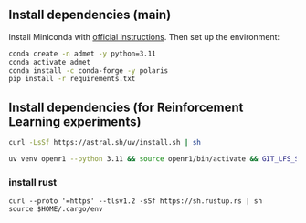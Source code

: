 ## Install dependencies (main)
Install Miniconda with [official instructions](https://docs.anaconda.com/miniconda/install/). Then set up the environment:
```bash
conda create -n admet -y python=3.11
conda activate admet
conda install -c conda-forge -y polaris
pip install -r requirements.txt
```


## Install dependencies (for Reinforcement Learning experiments)

```bash
curl -LsSf https://astral.sh/uv/install.sh | sh
```

```bash
uv venv openr1 --python 3.11 && source openr1/bin/activate && GIT_LFS_SKIP_SMUDGE=1 uv pip install -r requirements_rl.txt --upgrade pip --link-mode=copy  --no-build-isolation
```

### install rust
```
curl --proto '=https' --tlsv1.2 -sSf https://sh.rustup.rs | sh
source $HOME/.cargo/env
```
